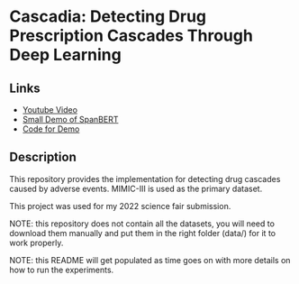 # Cascadia: Detecting Drug Prescription Cascades Through Deep Learning
Links
---
- [Youtube Video](https://youtu.be/iiF39aEqLJ4)
- [Small Demo of SpanBERT](https://share.streamlit.io/pooky1955/cascadia-streamlit/app.py)
- [Code for Demo](https://github.com/pooky1955/cascadia-streamlit)

Description
---
This repository provides the implementation for detecting drug cascades caused by adverse events.
MIMIC-III is used as the primary dataset.

This project was used for my 2022 science fair submission.

NOTE: this repository does not contain all the datasets, you will need to download them manually and put them in the right folder (data/) for it to work properly.

NOTE: this README will get populated as time goes on with more details on how to run the experiments.
